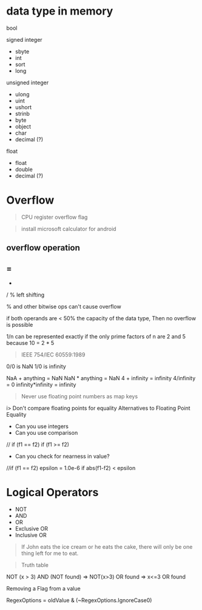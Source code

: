 # data type in memory

bool

signed integer

+ sbyte
+ int
+ sort
+ long

unsigned integer

+ ulong
+ uint
+ ushort
+ strinb
+ byte
+ object
+ char
+ decimal (?)

float

+ float
+ double
+ decimal (?)


# Overflow

> CPU register overflow flag

> install microsoft calculator for android

## overflow operation

=
-
*
/
%
left shifting

% and other bitwise ops can't cause overflow


if both operands are < 50% the capacity of the data type,
Then no overflow is possible

1/n can be represented exactly if the only prime factors of n are 2 and 5
because 10 = 2 * 5

> IEEE 754/IEC 60559:1989

0/0 is NaN
1/0 is infinity

NaA + anything = NaN
NaN * anything = NaN
4 + infinity = infinity
4/infinity = 0
infinity*infinity = infinity


> Never use floating point numbers as map keys 

i> Don't compare floating points for equality
Alternatives to Floating Point Equality
 + Can you use integers
 + Can you use comparison

 // if (f1 == f2)
 if (f1 >= f2)
+ Can you check for nearness in value?

//if (f1 == f2)
epsilon = 1.0e-6
if abs(f1-f2) < epsilon


# Logical Operators

+ NOT
+ AND
+ OR
+ Exclusive OR
+ Inclusive OR

> If John eats the ice cream or he eats the cake, there will only be one thing left for me to eat.


> Truth table

NOT (x > 3) AND (NOT found)  => NOT(x>3) OR found => x<=3 OR found

Removing a Flag from a value

RegexOptions = oldValue & (~RegexOptions.IgnoreCase0)

